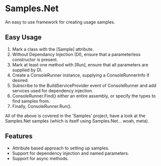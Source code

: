 # Samples.Net
An easy to use framework for creating usage samples.

## Easy Usage
1. Mark a class with the [Sample] attribute.
2. Without Dependancy Injection (DI), ensure that a parameterless constructor is present.
3. Mark at least one method with [Run], ensure that all parameters are supplied by DI.
4. Create a ConsoleRunner instance, supplying a ConsoleRunnerInfo if desired.
5. Subscribe to the BuildServiceProvider event of ConsoleRunner and add services used for dependency injection.
6. ConsoleRunner.Find() either an entire assembly, or specify the types to find samples from.
7. Finally, ConsoleRunner.Run().

All of the above is covered in the 'Samples' project, have a look at the Samples.Net samples (which is itself using Samples.Net... woah, meta).

## Features
- Attribute based approach to setting up samples.
- Support for dependency injection and named parameters.
- Support for async methods.
